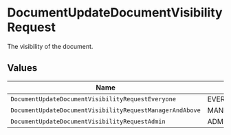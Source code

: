 # DocumentUpdateDocumentVisibilityRequest

The visibility of the document.


## Values

| Name                                                     | Value                                                    |
| -------------------------------------------------------- | -------------------------------------------------------- |
| `DocumentUpdateDocumentVisibilityRequestEveryone`        | EVERYONE                                                 |
| `DocumentUpdateDocumentVisibilityRequestManagerAndAbove` | MANAGER_AND_ABOVE                                        |
| `DocumentUpdateDocumentVisibilityRequestAdmin`           | ADMIN                                                    |